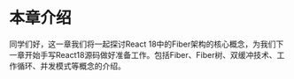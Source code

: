 # 本章介绍
同学们好，这一章我们将一起探讨React 18中的Fiber架构的核心概念，为我们下一章开始手写React18源码做好准备工作。包括Fiber、Fiber树、双缓冲技术、工作循环、并发模式等概念的介绍。
